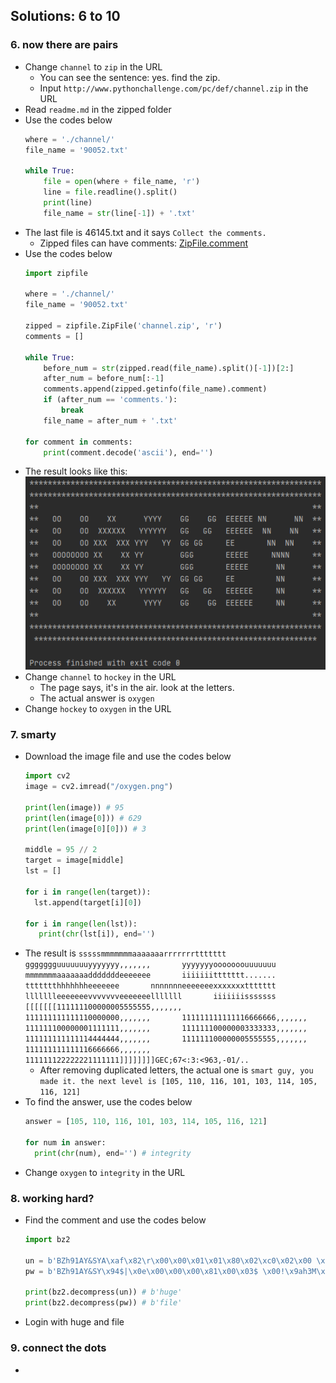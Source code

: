 ## Solutions: 6 to 10

### 6. now there are pairs

- Change `channel` to `zip` in the URL
  - You can see the sentence: yes. find the zip.
  - Input `http://www.pythonchallenge.com/pc/def/channel.zip` in the URL
- Read `readme.md` in the zipped folder
- Use the codes below
  ```python
  where = './channel/'
  file_name = '90052.txt'

  while True:
      file = open(where + file_name, 'r')
      line = file.readline().split()
      print(line)
      file_name = str(line[-1]) + '.txt'
  ```
- The last file is 46145.txt and it says `Collect the comments.`
  - Zipped files can have comments: [ZipFile.comment](https://docs.python.org/3/library/zipfile.html#zipfile.ZipFile.comment)
- Use the codes below
  ```python
  import zipfile

  where = './channel/'
  file_name = '90052.txt'

  zipped = zipfile.ZipFile('channel.zip', 'r')
  comments = []

  while True:
      before_num = str(zipped.read(file_name).split()[-1])[2:]
      after_num = before_num[:-1]
      comments.append(zipped.getinfo(file_name).comment)
      if (after_num == 'comments.'):
          break
      file_name = after_num + '.txt'

  for comment in comments:
      print(comment.decode('ascii'), end='')
  ```
- The result looks like this:<br/>
![](https://github.com/tula3and/til/blob/master/Python/Python%20Challenge/6_result.png?raw=true)
- Change `channel` to `hockey` in the URL
  - The page says, it's in the air. look at the letters.
  - The actual answer is `oxygen`
- Change `hockey` to `oxygen` in the URL

### 7. smarty

- Download the image file and use the codes below
  ```python
  import cv2
  image = cv2.imread("/oxygen.png")

  print(len(image)) # 95
  print(len(image[0])) # 629
  print(len(image[0][0])) # 3

  middle = 95 // 2
  target = image[middle]
  lst = []

  for i in range(len(target)):
    lst.append(target[i][0])

  for i in range(len(lst)):
     print(chr(lst[i]), end='')
  ```
- The result is `sssssmmmmmmmaaaaaaarrrrrrrttttttt       ggggggguuuuuuuyyyyyyy,,,,,,,       yyyyyyyooooooouuuuuuu       mmmmmmmaaaaaaadddddddeeeeeee       iiiiiiittttttt.......       ttttttthhhhhhheeeeeee       nnnnnnneeeeeeexxxxxxxttttttt       llllllleeeeeeevvvvvvveeeeeeelllllll       iiiiiiisssssss       [[[[[[[111111100000005555555,,,,,,,       111111111111110000000,,,,,,,       111111111111116666666,,,,,,,       111111100000001111111,,,,,,,       111111100000003333333,,,,,,,       111111111111114444444,,,,,,,       111111100000005555555,,,,,,,       111111111111116666666,,,,,,,       111111122222221111111]]]]]]]]GEC;67<:3:<963,-01/..`
  - After removing duplicated letters, the actual one is `smart guy, you made it. the next level is [105, 110, 116, 101, 103, 114, 105, 116, 121]`
- To find the answer, use the codes below
  ```python
  answer = [105, 110, 116, 101, 103, 114, 105, 116, 121]

  for num in answer:
    print(chr(num), end='') # integrity
  ```
- Change `oxygen` to `integrity` in the URL

### 8. working hard?

- Find the comment and use the codes below
  ```python
  import bz2

  un = b'BZh91AY&SYA\xaf\x82\r\x00\x00\x01\x01\x80\x02\xc0\x02\x00 \x00!\x9ah3M\x07<]\xc9\x14\xe1BA\x06\xbe\x084'
  pw = b'BZh91AY&SY\x94$|\x0e\x00\x00\x00\x81\x00\x03$ \x00!\x9ah3M\x13<]\xc9\x14\xe1BBP\x91\xf08'

  print(bz2.decompress(un)) # b'huge'
  print(bz2.decompress(pw)) # b'file'
  ```
- Login with huge and file

### 9. connect the dots

-


